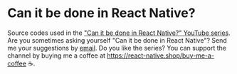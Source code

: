 # Can it be done in React Native?

Source codes used in the ["Can it be done in React Native?" YouTube series](https://youtube.com/user/wcandill).
Are you sometimes asking yourself "Can it be done in React Native"? Send me your suggestions by [email](wcandillon@gmail.com).
Do you like the series? You can support the channel by buying me a coffee at https://react-native.shop/buy-me-a-coffee ☕️.
